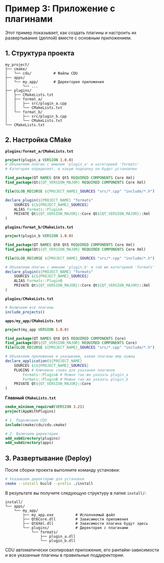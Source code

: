 # Пример 3: Приложение с плагинами

Этот пример показывает, как создать плагины и настроить их развертывание (деплой) вместе с основным приложением.

## 1. Структура проекта

```
my_project/
├── cmake/
│   └── cdu/          # Файлы CDU
├── apps/
│   └── my_app/       # Директория приложения
│       └── ...
├── plugins/
│   ├── CMakeLists.txt
│   ├── format_a/
│   │   ├── src/plugin_a.cpp
│   │   └── CMakeLists.txt
│   └── format_b/
│       ├── src/plugin_b.cpp
│       └── CMakeLists.txt
└── CMakeLists.txt
```

## 2. Настройка CMake

**`plugins/format_a/CMakeLists.txt`**
```cmake
project(plugin_a VERSION 1.0.0)
# Объявляем плагин с именем 'plugin_a' и категорией 'formats'
# Категория определяет, в какую подпапку он будет установлен

find_package(QT NAMES Qt6 Qt5 REQUIRED COMPONENTS Core Xml)
find_package(Qt${QT_VERSION_MAJOR} REQUIRED COMPONENTS Core Xml)

file(GLOB_RECURSE ${PROJECT_NAME}_SOURCES "src/*.cpp" "include/*.h")

declare_plugin(${PROJECT_NAME} "formats"
    SOURCES ${${PROJECT_NAME}_SOURCES}
    ALIAS Formats::PluginA
    PRIVATE Qt${QT_VERSION_MAJOR}::Core Qt${QT_VERSION_MAJOR}::Xml
)
```

**`plugins/format_b/CMakeLists.txt`**
```cmake
project(plugin_b VERSION 1.0.0)

find_package(QT NAMES Qt6 Qt5 REQUIRED COMPONENTS Core Xml)
find_package(Qt${QT_VERSION_MAJOR} REQUIRED COMPONENTS Core Xml)

file(GLOB_RECURSE ${PROJECT_NAME}_SOURCES "src/*.cpp" "include/*.h")

# Объявляем плагин с именем 'plugin_b' и той же категорией 'formats'
declare_plugin(${PROJECT_NAME} "formats"
    SOURCES ${${PROJECT_NAME}_SOURCES}
    ALIAS Formats::PluginB
    PRIVATE Qt${QT_VERSION_MAJOR}::Core Qt${QT_VERSION_MAJOR}::Xml
)
```

**`plugins/CMakeLists.txt`**
```cmake
# Включаем все плагины
include_projects()
```

**`apps/my_app/CMakeLists.txt`**
```cmake
project(my_app VERSION 1.0.0)

find_package(QT NAMES Qt6 Qt5 REQUIRED COMPONENTS Core)
find_package(Qt${QT_VERSION_MAJOR} REQUIRED COMPONENTS Core)
file(GLOB_RECURSE ${PROJECT_NAME}_SOURCES "src/*.cpp" "include/*.h")

# Объявляем приложение и указываем, какие плагины ему нужны
declare_application(${PROJECT_NAME}
    SOURCES ${${PROJECT_NAME}_SOURCES}
    PLUGINS # Ключевое слово для указания плагинов
        Formats::PluginA # Можно так-же указать plugin_a
        Formats::PluginB # Можно так-же указать plugin_b
    PRIVATE Qt${QT_VERSION_MAJOR}::Core
)
```

**Главный `CMakeLists.txt`**
```cmake
cmake_minimum_required(VERSION 3.21)
project(AppWithPlugins)

# 1. Подключаем CDU
include(cmake/cdu/cdu.cmake)

# 2. Включаем директории
add_subdirectory(plugins)
add_subdirectory(apps)
```

## 3. Развертывание (Deploy)

После сборки проекта выполните команду установки:

```bash
# Указываем директорию для установки
cmake --install build --prefix ./install
```

В результате вы получите следующую структуру в папке `install/`:

```
install/
└── apps/
    └── my_app/
        ├── my_app.exe          # Исполняемый файл
        ├── Qt6Core.dll         # Зависимости приложения
        ├── Qt6Xml.dll          # Зависимости плагина будут здесь
        └── plugins/            # Директория с плагинами
            └── formats/
                ├── plugin_a.dll
                └── plugin_b.dll
```

CDU автоматически скопировал приложение, его рантайм-зависимости и все указанные плагины в правильные поддиректории.
